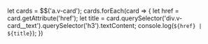 let cards = $$('a.v-card');
cards.forEach(card => {
   let href = card.getAttribute('href');
   let title = card.querySelector('div.v-card__text').querySelector('h3').textContent;
   console.log(`${href} | ${title}`);
})

